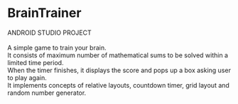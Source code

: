 # BrainTrainer
ANDROID STUDIO PROJECT<br><br>
A simple game to train your brain. <br>
It consists of maximum number of mathematical sums to be solved within a limited time period. <br>
When the timer finishes, it displays the score and pops up a box asking user to play again.<br>
It implements concepts of relative layouts, countdown timer, grid layout and random number generator.

